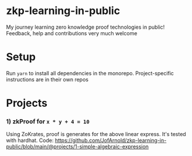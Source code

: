 # zkp-learning-in-public
My journey learning zero knowledge proof technologies in public! Feedback, help and contributions very much welcome

# Setup

Run `yarn` to install all dependencies in the monorepo. Project-specific instructions are in their own repos

# Projects

### 1) zkProof for `x * y + 4 = 10`

Using ZoKrates, proof is generates for the  above linear express. It's tested with hardhat. Code: https://github.com/JofArnold/zkp-learning-in-public/blob/main/@projects/1-simple-algebraic-expression
